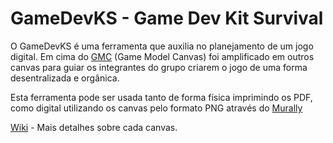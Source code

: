 GameDevKS - Game Dev Kit Survival
===================================

O GameDevKS é uma ferramenta que auxilia no planejamento de um jogo digital. Em cima do [GMC](http://www.drecon.com.br/GMC/pt-br/) (Game Model Canvas) foi amplificado em outros canvas para guiar os integrantes do grupo criarem o jogo de uma forma desentralizada e orgânica. 

Esta ferramenta pode ser usada tanto de forma física imprimindo os PDF, como digital utilizando os canvas pelo formato PNG através do [Murally](https://mural.ly/)

[Wiki](https://github.com/drecon/gamedevks/wiki) - Mais detalhes sobre cada canvas.
